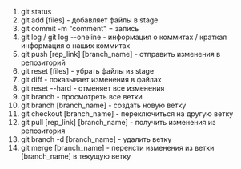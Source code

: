 1. git status
2. git add [files] - добавляет файлы в stage
3. git commit -m "comment" = запись
4. git log / git log --oneline - информация о коммитах / краткая информация о наших коммитах
5. git push [rep_link] [branch_name] - отправить изменения в репозиторий
6. git reset [files] - убрать файлы из stage
7. git diff - показывает изменения в файлах
8. git reset --hard - отменяет все изменения
9. git branch - просмотреть все ветки
10. git branch [branch_name] - создать новую ветку
11. git checkout [branch_name] - переключиться на другую ветку
12. git pull [rep_link] [branch_name] - получить изменения из репозитория
13. git branch -d [branch_name] - удалить ветку
14. git merge [branch_name] - перенсти изменения из ветки [branch_name] в текущую ветку
